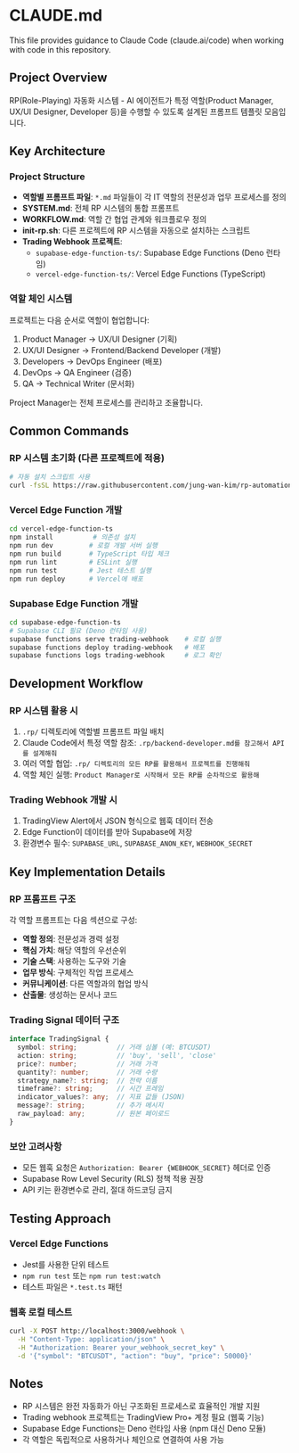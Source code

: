 # CLAUDE.md

This file provides guidance to Claude Code (claude.ai/code) when working with code in this repository.

## Project Overview

RP(Role-Playing) 자동화 시스템 - AI 에이전트가 특정 역할(Product Manager, UX/UI Designer, Developer 등)을 수행할 수 있도록 설계된 프롬프트 템플릿 모음입니다.

## Key Architecture

### Project Structure
- **역할별 프롬프트 파일**: `*.md` 파일들이 각 IT 역할의 전문성과 업무 프로세스를 정의
- **SYSTEM.md**: 전체 RP 시스템의 통합 프롬프트
- **WORKFLOW.md**: 역할 간 협업 관계와 워크플로우 정의
- **init-rp.sh**: 다른 프로젝트에 RP 시스템을 자동으로 설치하는 스크립트
- **Trading Webhook 프로젝트**: 
  - `supabase-edge-function-ts/`: Supabase Edge Functions (Deno 런타임)
  - `vercel-edge-function-ts/`: Vercel Edge Functions (TypeScript)

### 역할 체인 시스템
프로젝트는 다음 순서로 역할이 협업합니다:
1. Product Manager → UX/UI Designer (기획)
2. UX/UI Designer → Frontend/Backend Developer (개발)
3. Developers → DevOps Engineer (배포)
4. DevOps → QA Engineer (검증)
5. QA → Technical Writer (문서화)

Project Manager는 전체 프로세스를 관리하고 조율합니다.

## Common Commands

### RP 시스템 초기화 (다른 프로젝트에 적용)
```bash
# 자동 설치 스크립트 사용
curl -fsSL https://raw.githubusercontent.com/jung-wan-kim/rp-automation/master/init-rp.sh | bash
```

### Vercel Edge Function 개발
```bash
cd vercel-edge-function-ts
npm install          # 의존성 설치
npm run dev         # 로컬 개발 서버 실행
npm run build       # TypeScript 타입 체크
npm run lint        # ESLint 실행
npm run test        # Jest 테스트 실행
npm run deploy      # Vercel에 배포
```

### Supabase Edge Function 개발
```bash
cd supabase-edge-function-ts
# Supabase CLI 필요 (Deno 런타임 사용)
supabase functions serve trading-webhook    # 로컬 실행
supabase functions deploy trading-webhook   # 배포
supabase functions logs trading-webhook     # 로그 확인
```

## Development Workflow

### RP 시스템 활용 시
1. `.rp/` 디렉토리에 역할별 프롬프트 파일 배치
2. Claude Code에서 특정 역할 참조: `.rp/backend-developer.md를 참고해서 API를 설계해줘`
3. 여러 역할 협업: `.rp/ 디렉토리의 모든 RP를 활용해서 프로젝트를 진행해줘`
4. 역할 체인 실행: `Product Manager로 시작해서 모든 RP를 순차적으로 활용해`

### Trading Webhook 개발 시
1. TradingView Alert에서 JSON 형식으로 웹훅 데이터 전송
2. Edge Function이 데이터를 받아 Supabase에 저장
3. 환경변수 필수: `SUPABASE_URL`, `SUPABASE_ANON_KEY`, `WEBHOOK_SECRET`

## Key Implementation Details

### RP 프롬프트 구조
각 역할 프롬프트는 다음 섹션으로 구성:
- **역할 정의**: 전문성과 경력 설정
- **핵심 가치**: 해당 역할의 우선순위
- **기술 스택**: 사용하는 도구와 기술
- **업무 방식**: 구체적인 작업 프로세스
- **커뮤니케이션**: 다른 역할과의 협업 방식
- **산출물**: 생성하는 문서나 코드

### Trading Signal 데이터 구조
```typescript
interface TradingSignal {
  symbol: string;          // 거래 심볼 (예: BTCUSDT)
  action: string;          // 'buy', 'sell', 'close'
  price?: number;          // 거래 가격
  quantity?: number;       // 거래 수량
  strategy_name?: string;  // 전략 이름
  timeframe?: string;      // 시간 프레임
  indicator_values?: any;  // 지표 값들 (JSON)
  message?: string;        // 추가 메시지
  raw_payload: any;        // 원본 페이로드
}
```

### 보안 고려사항
- 모든 웹훅 요청은 `Authorization: Bearer {WEBHOOK_SECRET}` 헤더로 인증
- Supabase Row Level Security (RLS) 정책 적용 권장
- API 키는 환경변수로 관리, 절대 하드코딩 금지

## Testing Approach

### Vercel Edge Functions
- Jest를 사용한 단위 테스트
- `npm run test` 또는 `npm run test:watch`
- 테스트 파일은 `*.test.ts` 패턴

### 웹훅 로컬 테스트
```bash
curl -X POST http://localhost:3000/webhook \
  -H "Content-Type: application/json" \
  -H "Authorization: Bearer your_webhook_secret_key" \
  -d '{"symbol": "BTCUSDT", "action": "buy", "price": 50000}'
```

## Notes

- RP 시스템은 완전 자동화가 아닌 구조화된 프로세스로 효율적인 개발 지원
- Trading webhook 프로젝트는 TradingView Pro+ 계정 필요 (웹훅 기능)
- Supabase Edge Functions는 Deno 런타임 사용 (npm 대신 Deno 모듈)
- 각 역할은 독립적으로 사용하거나 체인으로 연결하여 사용 가능